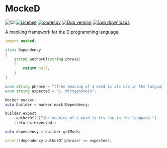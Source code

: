 # MockeD

![CI](https://github.com/funkwerk/mocked/workflows/CI/badge.svg)
[![License](https://img.shields.io/badge/license-MPL_2.0-blue.svg)](https://raw.githubusercontent.com/funkwerk/mocked/master/LICENSE)
[![codecov](https://codecov.io/gh/funkwerk/mocked/branch/master/graph/badge.svg)](https://codecov.io/gh/funkwerk/mocked)
[![Dub version](https://img.shields.io/dub/v/mocked.svg)](https://code.dlang.org/packages/mocked)
[![Dub downloads](https://img.shields.io/dub/dt/mocked.svg)](https://code.dlang.org/packages/mocked)

A mocking framework for the D programming language.

```d
import mocked;

class Dependency
{
    string authorOf(string phrase)
    {
        return null;
    }
}

enum string phrase = "[T]he meaning of a word is its use in the language.";
enum string expected = "L. Wittgenstein";

Mocker mocker;
auto builder = mocker.mock!Dependency;

builder.expect
    .authorOf("[T]he meaning of a word is its use in the language.")
    .returns(expected);

auto dependency = builder.getMock;

assert(dependency.authorOf(phrase) == expected);
```
